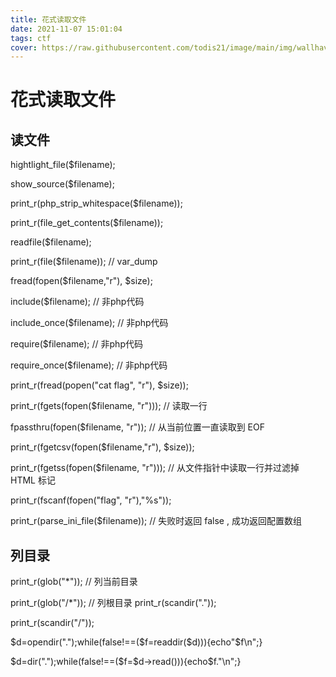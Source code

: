 ```yaml
---
title: 花式读取文件
date: 2021-11-07 15:01:04
tags: ctf
cover: https://raw.githubusercontent.com/todis21/image/main/img/wallhaven-eok9yk_1920x1080.png
---
```


# 花式读取文件

## 读文件



hightlight_file($filename);

show_source($filename);

print_r(php_strip_whitespace($filename));

print_r(file_get_contents($filename));

readfile($filename);

print_r(file($filename)); // var_dump

fread(fopen($filename,"r"), $size);

include($filename); // 非php代码

include_once($filename); // 非php代码

require($filename); // 非php代码

require_once($filename); // 非php代码

print_r(fread(popen("cat flag", "r"), $size));

print_r(fgets(fopen($filename, "r"))); // 读取一行

fpassthru(fopen($filename, "r")); // 从当前位置一直读取到 EOF

print_r(fgetcsv(fopen($filename,"r"), $size));

print_r(fgetss(fopen($filename, "r"))); // 从文件指针中读取一行并过滤掉 HTML 标记

print_r(fscanf(fopen("flag", "r"),"%s"));

print_r(parse_ini_file($filename)); // 失败时返回 false , 成功返回配置数组



## 列目录

print_r(glob("*")); // 列当前目录

print_r(glob("/*")); // 列根目录 print_r(scandir("."));

print_r(scandir("/"));

$d=opendir(".");while(false!==($f=readdir($d))){echo"$f\n";}

$d=dir(".");while(false!==($f=$d->read())){echo$f."\n";}
